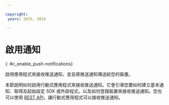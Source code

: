 ```yaml
---

copyright:
 years: 2015, 2016

---
```


# 啟用通知
{: #c_enable_push-notifications}

啟用應用程式來接收推送通知，並且將推送通知傳送給您的裝置。

本節說明如何啟用行動式應用程式來接收推送通知。它會引導您要如何建立基本通知、取得及起始設定 SDK 或外掛程式，以及如何登錄裝置來接收推送通知。您也可以使用 [REST API](t_restapi.html)，讓行動式應用程式可以接收推送通知。
